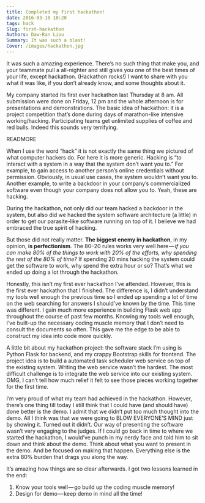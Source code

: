 ```yaml
---
title: Completed my first hackathon!
date: 2016-03-10 10:20
tags: hack
Slug: first-hackathon
Authors: Daw-Ran Liou
Summary: It was such a blast!
Cover: /images/hackathon.jpg
---
```


It was such a amazing experience. There’s no such thing that make you,
and your teammate pull a all-nighter and still gives you one of the
best times of your life, except hackathon. (Hackathon rocks!) I want to
share with you what it was like, if you don’t already know, and some
thoughts about it.

My company started its first ever hackathon last Thursday at 8 am. 
All submission were done on Friday, 12 pm and the whole afternoon is
for presentations and demonstrations. The basic idea of hackathon: 
it is a project competition that’s done during days of marathon-like 
intensive working/hacking. Participating teams get unlimited supplies 
of coffee and red bulls. Indeed this sounds very terrifying.

READMORE

When I use the word “hack” it is not exactly the same thing we pictured 
of what computer hackers do. For here it is more generic. Hacking is 
“to interact with a system in a way that the system don’t want you to.” 
For example, to gain access to another person’s online credentials without 
permission. Obviously, in usual use cases, the system wouldn’t want you to. 
Another example, to write a backdoor in your company’s commercialized 
software even though your company does not allow you to. Yeah, these are hacking.

During the hackathon, not only did our team hacked a backdoor in the system, 
but also did we hacked the system software architecture (a little) in order 
to get our parasite-like software running on top of it. I believe we had 
embraced the true spirit of hacking.

But those did not really matter. __The biggest enemy in hackathon__, in my opinion, 
__is perfectionism__. The 80–20 rules works very well here — _if you can make 80% 
of the things to work with 20% of the efforts, why spending the rest of the 80% of
time?_ If spending 20 mins hacking the system could get the software to work, why 
spend the extra hour or so? That’s what we ended up doing a lot through the hackathon.

Honestly, this isn’t my first ever hackathon I’ve attended. However, this is the 
first ever hackathon that I finished. The difference is, I didn’t understand my 
tools well enough the previous time so I ended up spending a lot of time on the 
web searching for answers I should’ve known by the time. This time was different. 
I gain much more experience in building Flask web app throughout the course of 
past few months. Knowing my tools well enough, I’ve built-up the necessary coding
muscle memory that I don’t need to consult the documents so often. This gave me 
the edge to be able to construct my idea into code more quickly.

A little bit about my hackathon project: the software stack I’m using is Python 
Flask for backend, and my crappy Bootstrap skills for frontend. The project idea is to
build a automated task scheduler web service on top of the existing system. Writing 
the web service wasn’t the hardest. The most difficult challenge is to integrate 
the web service into our existing system. OMG, I can’t tell how much relief it 
felt to see those pieces working together for the first time.

I’m very proud of what my team had achieved in the hackathon. However, there’s one 
thing till today I still think that I could have (and should have) done better is 
the demo. I admit that we didn’t put too much thought into the demo. All I think 
was that we were going to BLOW EVERYONE’S MIND just by showing it. Turned out it
didn’t. Our way of presenting the software wasn’t very engaging to the judges. If
I could go back in time to where we started the hackathon, I would’ve punch in my
nerdy face and told him to sit down and think about the demo. Think about what 
you want to present in the demo. And be focused on making that happen. Everything
else is the extra 80% burden that drags you along the way.

It’s amazing how things are so clear afterwards. I got two lessons learned in the end:
1. Know your tools well — go build up the coding muscle memory!
1. Design for demo — keep demo in mind all the time!

